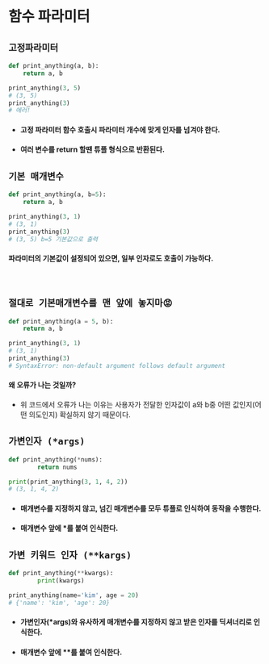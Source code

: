 # 함수 파라미터

## `고정파라미터`

```python
def print_anything(a, b):
    return a, b

print_anything(3, 5)
# (3, 5)
print_anything(3)
# 에러!
```

- #### 고정 파라미터 함수 호출시 파라미터 개수에 맞게 인자를 넘겨야 한다.
- #### 여러 변수를 return 할땐 튜플 형식으로 반환된다.

## `기본 매개변수`

```python
def print_anything(a, b=5):
    return a, b

print_anything(3, 1)
# (3, 1)
print_anything(3)
# (3, 5) b=5 기본값으로 출력
```

#### 파라미터의 기본값이 설정되어 있으면, 일부 인자로도 호출이 가능하다.

<br/>

## `절대로 기본매개변수를 맨 앞에 놓지마😡`

```python
def print_anything(a = 5, b):
    return a, b

print_anything(3, 1)
# (3, 1)
print_anything(3)
# SyntaxError: non-default argument follows default argument
```

#### 왜 오류가 나는 것일까?

- 위 코드에서 오류가 나는 이유는 사용자가 전달한 인자값이 a와 b중 어떤 값인지(어떤 의도인지) 확실하지 않기 때문이다.

## `가변인자 (*args)`

```python
def print_anything(*nums):
        return nums

print(print_anything(3, 1, 4, 2))
# (3, 1, 4, 2)
```

- #### 매개변수를 지정하지 않고, 넘긴 매개변수를 모두 튜플로 인식하여 동작을 수행한다.
- #### 매개변수 앞에 \*를 붙여 인식한다.

## `가변 키워드 인자 (**kargs)`

```python
def print_anything(**kwargs):
        print(kwargs)

print_anything(name='kim', age = 20)
# {'name': 'kim', 'age': 20}
```

- #### 가변인자(\*args)와 유사하게 매개변수를 지정하지 않고 받은 인자를 딕셔너리로 인식한다.
- #### 매개변수 앞에 \*\*를 붙여 인식한다.
